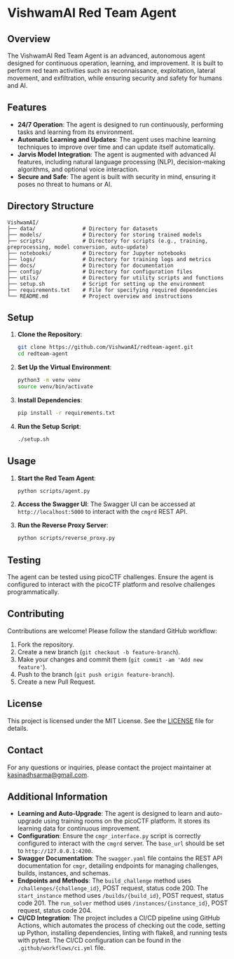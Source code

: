 # VishwamAI Red Team Agent

## Overview
The VishwamAI Red Team Agent is an advanced, autonomous agent designed for continuous operation, learning, and improvement. It is built to perform red team activities such as reconnaissance, exploitation, lateral movement, and exfiltration, while ensuring security and safety for humans and AI.

## Features
- **24/7 Operation**: The agent is designed to run continuously, performing tasks and learning from its environment.
- **Automatic Learning and Updates**: The agent uses machine learning techniques to improve over time and can update itself automatically.
- **Jarvis Model Integration**: The agent is augmented with advanced AI features, including natural language processing (NLP), decision-making algorithms, and optional voice interaction.
- **Secure and Safe**: The agent is built with security in mind, ensuring it poses no threat to humans or AI.

## Directory Structure
```
VishwamAI/
├── data/               # Directory for datasets
├── models/             # Directory for storing trained models
├── scripts/            # Directory for scripts (e.g., training, preprocessing, model conversion, auto-update)
├── notebooks/          # Directory for Jupyter notebooks
├── logs/               # Directory for training logs and metrics
├── docs/               # Directory for documentation
├── config/             # Directory for configuration files
├── utils/              # Directory for utility scripts and functions
├── setup.sh            # Script for setting up the environment
├── requirements.txt    # File for specifying required dependencies
└── README.md           # Project overview and instructions
```

## Setup
1. **Clone the Repository**:
   ```bash
   git clone https://github.com/VishwamAI/redteam-agent.git
   cd redteam-agent
   ```

2. **Set Up the Virtual Environment**:
   ```bash
   python3 -m venv venv
   source venv/bin/activate
   ```

3. **Install Dependencies**:
   ```bash
   pip install -r requirements.txt
   ```

4. **Run the Setup Script**:
   ```bash
   ./setup.sh
   ```

## Usage
1. **Start the Red Team Agent**:
   ```bash
   python scripts/agent.py
   ```

2. **Access the Swagger UI**:
   The Swagger UI can be accessed at `http://localhost:5000` to interact with the `cmgrd` REST API.

3. **Run the Reverse Proxy Server**:
   ```bash
   python scripts/reverse_proxy.py
   ```

## Testing
The agent can be tested using picoCTF challenges. Ensure the agent is configured to interact with the picoCTF platform and resolve challenges programmatically.

## Contributing
Contributions are welcome! Please follow the standard GitHub workflow:
1. Fork the repository.
2. Create a new branch (`git checkout -b feature-branch`).
3. Make your changes and commit them (`git commit -am 'Add new feature'`).
4. Push to the branch (`git push origin feature-branch`).
5. Create a new Pull Request.

## License
This project is licensed under the MIT License. See the [LICENSE](LICENSE) file for details.

## Contact
For any questions or inquiries, please contact the project maintainer at [kasinadhsarma@gmail.com](mailto:kasinadhsarma@gmail.com).

## Additional Information
- **Learning and Auto-Upgrade**: The agent is designed to learn and auto-upgrade using training rooms on the picoCTF platform. It stores its learning data for continuous improvement.
- **Configuration**: Ensure the `cmgr_interface.py` script is correctly configured to interact with the `cmgrd` server. The `base_url` should be set to `http://127.0.0.1:4200`.
- **Swagger Documentation**: The `swagger.yaml` file contains the REST API documentation for `cmgr`, detailing endpoints for managing challenges, builds, instances, and schemas.
- **Endpoints and Methods**: The `build_challenge` method uses `/challenges/{challenge_id}`, POST request, status code 200. The `start_instance` method uses `/builds/{build_id}`, POST request, status code 201. The `run_solver` method uses `/instances/{instance_id}`, POST request, status code 204.
- **CI/CD Integration**: The project includes a CI/CD pipeline using GitHub Actions, which automates the process of checking out the code, setting up Python, installing dependencies, linting with flake8, and running tests with pytest. The CI/CD configuration can be found in the `.github/workflows/ci.yml` file.
